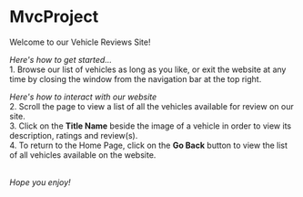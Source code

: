 # MvcProject


Welcome to our Vehicle Reviews Site!

*Here's how to get started...*
<br>1. Browse our list of vehicles as long as you like, or exit the website at any time by closing the window from the navigation bar at the top right.

*Here's how to interact with our website*
<br>2. Scroll the page to view a list of all the vehicles available for review on our site.
<br>3. Click on the **Title Name** beside the image of a vehicle in order to view its description, ratings and review(s).
<br>4. To return to the Home Page, click on the **Go Back** button to view the list of all vehicles available on the website.

<br> *Hope you enjoy!*
